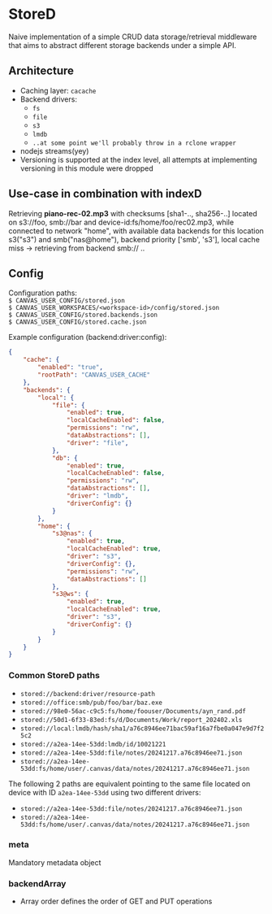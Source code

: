 # StoreD

Naive implementation of a simple CRUD data storage/retrieval middleware that aims to abstract different storage backends under a simple API.

## Architecture

- Caching layer: `cacache`
- Backend drivers:
  - `fs`
  - `file`
  - `s3`
  - `lmdb`
  - `..at some point we'll probably throw in a rclone wrapper`
- nodejs streams(yey)
- Versioning is supported at the index level, all attempts at implementing versioning in this module were dropped

## Use-case in combination with indexD

Retrieving **piano-rec-02.mp3** with checksums [sha1-.., sha256-..] located on s3://foo, smb://bar and device-id:fs/home/foo/rec02.mp3, while connected to network "home", with available data backends for this location s3("s3") and smb("nas@home"), backend priority ['smb', 's3'], local cache miss -> retrieving from backend smb:// ..

## Config

Configuration paths:  
`$ CANVAS_USER_CONFIG/stored.json`  
`$ CANVAS_USER_WORKSPACES/<workspace-id>/config/stored.json`  
`$ CANVAS_USER_CONFIG/stored.backends.json`  
`$ CANVAS_USER_CONFIG/stored.cache.json`

Example configuration (backend:driver:config):

```json
{
    "cache": {
        "enabled": "true",
        "rootPath": "CANVAS_USER_CACHE"
    },
    "backends": {
        "local": {
            "file": {
                "enabled": true,
                "localCacheEnabled": false,
                "permissions": "rw",
                "dataAbstractions": [],
                "driver": "file",
            },
            "db": {
                "enabled": true,
                "localCacheEnabled": false,
                "permissions": "rw",
                "dataAbstractions": [],
                "driver": "lmdb",
                "driverConfig": {}
            }
        },
        "home": {
            "s3@nas": {
                "enabled": true,
                "localCacheEnabled": true,
                "driver": "s3",
                "driverConfig": {},
                "permissions": "rw",
                "dataAbstractions": []                
            },
            "s3@ws": {
                "enabled": true,
                "localCacheEnabled": true,                
                "driver": "s3",
                "driverConfig": {}
            }
        }
    }
}
```

### Common StoreD paths

- `stored://backend:driver/resource-path`
- `stored://office:smb/pub/foo/bar/baz.exe`
- `stored://98e0-56ac-c9c5:fs/home/foouser/Documents/ayn_rand.pdf`
- `stored://50d1-6f33-83ed:fs/d/Documents/Work/report_202402.xls`
- `stored://local:lmdb/hash/sha1/a76c8946ee71bac59af16a7fbe0a047e9d7f25c2`
- `stored://a2ea-14ee-53dd:lmdb/id/10021221`
- `stored://a2ea-14ee-53dd:file/notes/20241217.a76c8946ee71.json`
- `stored://a2ea-14ee-53dd:fs/home/user/.canvas/data/notes/20241217.a76c8946ee71.json`

The following 2 paths are equivalent pointing to the same file located on device with ID `a2ea-14ee-53dd` using two different drivers:

- `stored://a2ea-14ee-53dd:file/notes/20241217.a76c8946ee71.json`
- `stored://a2ea-14ee-53dd:fs/home/user/.canvas/data/notes/20241217.a76c8946ee71.json`


### meta

Mandatory metadata object

### backendArray

- Array order defines the order of GET and PUT operations
